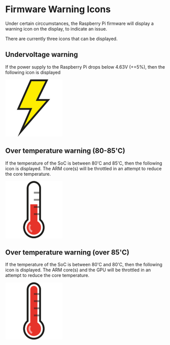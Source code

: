 # Firmware Warning Icons

Under certain circcumstances, the Raspberry Pi firmware will display a warning icon on the display, to indicate an issue.

There are currently three icons that can be displayed.

## Undervoltage warning

If the power supply to the Raspberry Pi drops below 4.63V (+=5%), then the following icon is displayed

![Under Voltage](images/under_volt.png)

## Over temperature warning (80-85'C)

If the temperature of the SoC is between 80'C and 85'C, then the following icon is displayed. The ARM core(s) will be throttled in an attempt to reduce the core temperature.

![Over Temperature (80-85'C)](images/over_temperature_80_85.png)

## Over temperature warning (over 85'C)

If the temperature of the SoC is between 80'C and 80'C, then the following icon is displayed. The ARM core(s) and the GPU will be throttled in an attempt to reduce the core temperature.

![Over Temperature (85'C+)](images/over_temperature_85.png)
